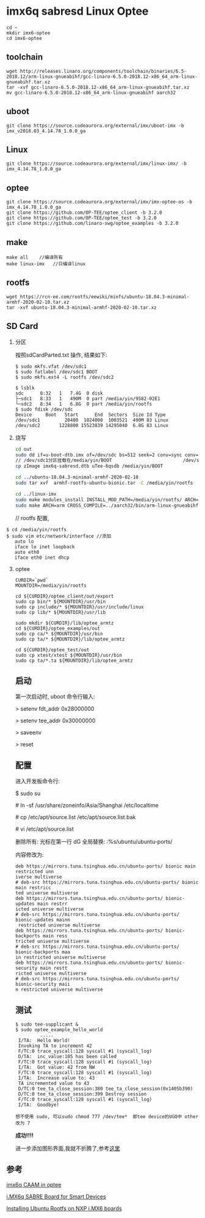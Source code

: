 # imx6q sabresd Linux Optee 

```
cd ~
mkdir imx6-optee
cd imx6-optee
```

## toolchain

```
wget http://releases.linaro.org/components/toolchain/binaries/6.5-2018.12/arm-linux-gnueabihf/gcc-linaro-6.5.0-2018.12-x86_64_arm-linux-gnueabihf.tar.xz
tar -xvf gcc-linaro-6.5.0-2018.12-x86_64_arm-linux-gnueabihf.tar.xz
mv gcc-linaro-6.5.0-2018.12-x86_64_arm-linux-gnueabihf aarch32
```

## uboot

```
git clone https://source.codeaurora.org/external/imx/uboot-imx -b imx_v2018.03_4.14.78_1.0.0_ga
```

## Linux

```
git clone https://source.codeaurora.org/external/imx/linux-imx/ -b imx_4.14.78_1.0.0_ga
```

## optee

```
git clone https://source.codeaurora.org/external/imx/imx-optee-os -b imx_4.14.78_1.0.0_ga
git clone https://github.com/OP-TEE/optee_client -b 3.2.0
git clone https://github.com/OP-TEE/optee_test -b 3.2.0
git clone https://github.com/linaro-swg/optee_examples -b 3.2.0
```

## make

```
make all    //编译所有
make linux-imx   //只编译linux
```

## rootfs

```
wget https://rcn-ee.com/rootfs/eewiki/minfs/ubuntu-18.04.3-minimal-armhf-2020-02-10.tar.xz
tar -xvf ubuntu-18.04.3-minimal-armhf-2020-02-10.tar.xz
```

## SD Card

1. 分区

   按照sdCardParted.txt 操作, 结果如下:

   ```
   $ sudo mkfs.vfat /dev/sdc1
   $ sudo fatlabel /dev/sdc1 BOOT
   $ sudo mkfs.ext4 -L rootfs /dev/sdc2
   
   $ lsblk
   sdc      8:32   1   7.4G  0 disk 
   ├─sdc1   8:33   1   490M  0 part /media/yin/9582-02E1
   └─sdc2   8:34   1   6.8G  0 part /media/yin/rootfs
   $ sudo fdisk /dev/sdc
   Device     Boot   Start      End  Sectors  Size Id Type
   /dev/sdc1         20480  1024000  1003521  490M 83 Linux
   /dev/sdc2       1228800 15523839 14295040  6.8G 83 Linux
   ```

2. 烧写

   ```sh
   cd out
   sudo dd if=u-boot-dtb.imx of=/dev/sdc bs=512 seek=2 conv=sync conv=notrunc
   // /dev/sdc1分区挂载在/media/yin/BOOT                          /dev/sdc2分区挂载在/media/yin/rootfs
   cp zImage imx6q-sabresd.dtb uTee-6qsdb /media/yin/BOOT   
   
   cd ../ubuntu-18.04.3-minimal-armhf-2020-02-10
   sudo tar xvf  armhf-rootfs-ubuntu-bionic.tar -C /media/yin/rootfs
   
   cd ../linux-imx
   sudo make modules_install INSTALL_MOD_PATH=/media/yin/rootfs/ ARCH=arm CROSS_COMPILE=../aarch32/bin/arm-linux-gnueabihf-
   sudo make ARCH=arm CROSS_COMPILE=../aarch32/bin/arm-linux-gnueabihf- headers_install INSTALL_HDR_PATH=/media/yin/rootfs/usr
   
   ```

   // rootfs 配置, 

```shell
$ cd /media/yin/rootfs
$ sudo vim etc/network/interface //添加
   auto lo  
   iface lo inet loopback  
   auto eth0  
   iface eth0 inet dhcp
```

3. optee

   ```shell
   CURDIR=`pwd`
   MOUNTDIR=/media/yin/rootfs
   
   cd ${CURDIR}/optee_client/out/export
   sudo cp bin/* ${MOUNTDIR}/usr/bin
   sudo cp include/* ${MOUNTDIR}/usr/include/linux
   sudo cp lib/* ${MOUNTDIR}/usr/lib
   
   sudo mkdir ${CURDIR}/lib/optee_armtz
   cd ${CURDIR}/optee_examples/out
   sudo cp ca/* ${MOUNTDIR}/usr/bin
   sudo cp ta/* ${MOUNTDIR}/lib/optee_armtz
   
   cd ${CURDIR}/optee_test/out
   sudo cp xtest/xtest ${MOUNTDIR}/usr/bin
   sudo cp ta/*.ta ${MOUNTDIR}/lib/optee_armtz
   ```

   ## 启动

   第一次启动时, uboot 命令行输入:

   \> setenv fdt_addr 0x28000000

   \> setenv tee_addr 0x30000000

   \> saveenv

   \> reset

   ## 配置

   进入开发板命令行:

   $ sudo su

   \# ln -sf /usr/share/zoneinfo/Asia/Shanghai /etc/localtime

   \# cp /etc/apt/source.list /etc/apt/source.list.bak

   \# vi /etc/apt/source.list

   删除所有: 光标在第一行 dG        全局替换:           :%s/ubuntu/ubuntu-ports/

   内容修改为:

   ```
   deb https://mirrors.tuna.tsinghua.edu.cn/ubuntu-ports/ bionic main restricted unn
   iverse multiverse
   # deb-src https://mirrors.tuna.tsinghua.edu.cn/ubuntu-ports/ bionic main restricc
   ted universe multiverse
   deb https://mirrors.tuna.tsinghua.edu.cn/ubuntu-ports/ bionic-updates main restrr
   icted universe multiverse
   # deb-src https://mirrors.tuna.tsinghua.edu.cn/ubuntu-ports/ bionic-updates mainn
    restricted universe multiverse
   deb https://mirrors.tuna.tsinghua.edu.cn/ubuntu-ports/ bionic-backports main ress
   tricted universe multiverse
   # deb-src https://mirrors.tuna.tsinghua.edu.cn/ubuntu-ports/ bionic-backports maa
   in restricted universe multiverse
   deb https://mirrors.tuna.tsinghua.edu.cn/ubuntu-ports/ bionic-security main restt
   ricted universe multiverse
   # deb-src https://mirrors.tuna.tsinghua.edu.cn/ubuntu-ports/ bionic-security maii
   n restricted universe multiverse
   ```

   ## 测试

   ```
   $ sudo tee-supplicant &
   $ sudo optee_example_hello_world
            .....
   	I/TA:  Hello World!                                                                   
   	Invoking TA to increment 42                                                           
   	F/TC:0 trace_syscall:128 syscall #1 (syscall_log)                                     
   	D/TA:  inc_value:105 has been called                                                  
   	F/TC:0 trace_syscall:128 syscall #1 (syscall_log)                                     
   	I/TA:  Got value: 42 from NW                                                          
   	F/TC:0 trace_syscall:128 syscall #1 (syscall_log)                                     
   	I/TA:  Increase value to: 43                                                          
   	TA incremented value to 43                                                            
   	D/TC:0 tee_ta_close_session:380 tee_ta_close_session(0x1405b390)                      
   	D/TC:0 tee_ta_close_session:399 Destroy session                                       
   	F/TC:0 trace_syscall:128 syscall #1 (syscall_log)                                     
   	I/TA:  Goodbye!
   	
   想不使用 sudo, 可以sudo chmod 777 /dev/tee*  即tee device的UGO中 other 改为 7	
   ```

   **成功!!!!**

   进一步添加图形界面,我就不折腾了,参考[这里](https://community.nxp.com/docs/DOC-330147)

## 参考

[imx6q CAAM in optee](https://github.com/OP-TEE/optee_os/issues/2701)

[i.MX6q SABRE Board for Smart Devices](https://www.digikey.com/eewiki/display/linuxonarm/i.MX6q+SABRE+Board+for+Smart+Devices)

 [Installing Ubuntu Rootfs on NXP i.MX6 boards](https://community.nxp.com/docs/DOC-330147)
